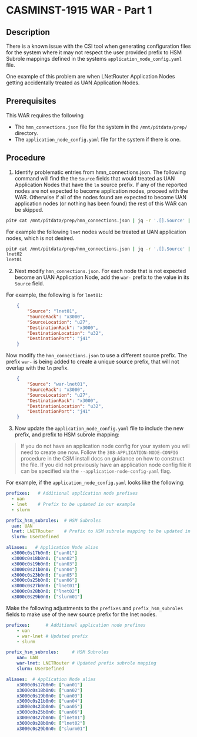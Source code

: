 # CASMINST-1915 WAR - Part 1
## Description
There is a known issue with the CSI tool when generating configuration files for the system where it may not respect the user
provided prefix to HSM Subrole mappings defined in the systems `application_node_config.yaml` file.

One example of this problem are when LNetRouter Application Nodes getting accidentally treated as UAN Application Nodes.

## Prerequisites
This WAR requires the following
* The `hmn_connections.json` file for the system in the `/mnt/pitdata/prep/` directory.
* The `application_node_config.yaml` file for the system if there is one.

## Procedure
1. Identify problematic entries from hmn_connections.json. The following command will find the the `Source` fields 
that would treated as UAN Application Nodes that have the `ln` source prefix. If any of the reported nodes are not
expected to become application nodes, proceed with the WAR. Otherwise if all of the nodes found are expected to become
UAN application nodes (or nothing has been found) the rest of this WAR can be skipped.
  ```bash
  pit# cat /mnt/pitdata/prep/hmn_connections.json | jq -r '.[].Source' | grep -i '^ln'
  ```

  For example the following `lnet` nodes would be treated at UAN application nodes, which is not desired.
  ```bash
  pit# cat /mnt/pitdata/prep/hmn_connections.json | jq -r '.[].Source' | grep -i '^ln'
  lnet02
  lnet01
  ```

2. Next modify `hmn_connections.json`. For each node that is not expected become an UAN Application Node, add the `war-` prefix to the value in its `Source` field.

  For example, the following is for `lnet01`:  
  ```json
      {
          "Source": "lnet01",
          "SourceRack": "x3000",
          "SourceLocation": "u27",
          "DestinationRack": "x3000",
          "DestinationLocation": "u32",
          "DestinationPort": "j41"
      }
  ```
    
  Now modify the `hmn_connections.json` to use a different source prefix. The prefix `war-` is being added to create a unique source prefix, that will not overlap with the `ln` prefix.
  ```json
      {
          "Source": "war-lnet01",
          "SourceRack": "x3000",
          "SourceLocation": "u27",
          "DestinationRack": "x3000",
          "DestinationLocation": "u32",
          "DestinationPort": "j41"
      }
  ```

3. Now update the `application_node_config.yaml` file to include the new prefix, and prefix to HSM subrole mapping:
  > If you do not have an application node config for your system you will need to create one now. Follow the 
  > `308-APPLICATION-NODE-CONFIG` procedure in the CSM install docs on guidance on how to construct the file. 
  > If you did not previously have an application node config file it can be specified via the 
  > `--application-node-config-yaml` flag.

  For example, if the `application_node_config.yaml` looks like the following:    
  ```yaml
  prefixes:   # Additional application node prefixes
    - uan
    - lnet    # Prefix to be updated in our example
    - slurm

  prefix_hsm_subroles:  # HSM Subroles
    uan: UAN
    lnet: LNETRouter    # Prefix to HSM subrole mapping to be updated in our example
    slurm: UserDefined
  
  aliases:   # Application Node alias
    x3000c0s17b0n0: ["uan01"]
    x3000c0s18b0n0: ["uan02"]
    x3000c0s19b0n0: ["uan03"]
    x3000c0s21b0n0: ["uan04"]
    x3000c0s23b0n0: ["uan05"]
    x3000c0s25b0n0: ["uan06"]
    x3000c0s27b0n0: ["lnet01"]
    x3000c0s28b0n0: ["lnet02"]
    x3000c0s29b0n0: ["slurm01"]
  ```

  Make the following adjustments to the `prefixes` and `prefix_hsm_subroles` fields to make use of the new source prefix for the lnet nodes.
  ```yaml
  prefixes:      # Additional application node prefixes
      - uan
      - war-lnet # Updated prefix
      - slurm
 
  prefix_hsm_subroles:     # HSM Subroles
      uan: UAN
      war-lnet: LNETRouter # Updated prefix subrole mapping
      slurm: UserDefined
  
  aliases:  # Application Node alias
      x3000c0s17b0n0: ["uan01"]
      x3000c0s18b0n0: ["uan02"]
      x3000c0s19b0n0: ["uan03"]
      x3000c0s21b0n0: ["uan04"]
      x3000c0s23b0n0: ["uan05"]
      x3000c0s25b0n0: ["uan06"]
      x3000c0s27b0n0: ["lnet01"]
      x3000c0s28b0n0: ["lnet02"]
      x3000c0s29b0n0: ["slurm01"]
  ```
